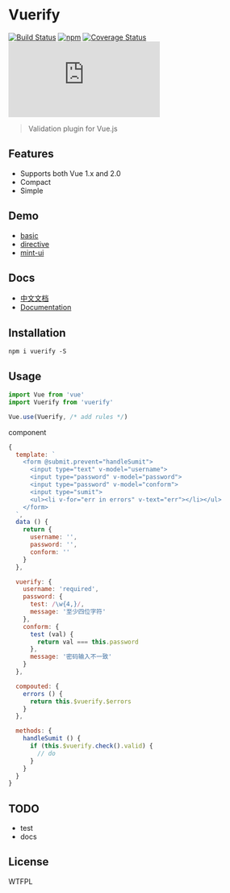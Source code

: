 # Vuerify
[![Build Status](https://travis-ci.org/qingwei-li/vuerify.svg?branch=master)](https://travis-ci.org/qingwei-li/vuerify)
[![npm](https://img.shields.io/npm/v/vuerify.svg?maxAge=3600)](https://www.npmjs.com/package/vuerify)
[![Coverage Status](https://coveralls.io/repos/github/QingWei-Li/vuerify/badge.svg?branch=master)](https://coveralls.io/github/QingWei-Li/vuerify?branch=master)
![badge-size](https://badge-size.herokuapp.com/qingwei-li/vuerify/master/dist/vuerify.min.js)

> Validation plugin for Vue.js

## Features

- Supports both Vue 1.x and 2.0
- Compact
- Simple

## Demo
- [basic](https://qingwei-li.github.io/vuerify/signup)
- [directive](https://qingwei-li.github.io/vuerify/directive)
- [mint-ui](https://qingwei-li.github.io/vuerify/mint-ui)

## Docs
- [中文文档](https://github.com/QingWei-Li/vuerify/wiki/%E5%B8%AE%E5%8A%A9%E6%96%87%E6%A1%A3)
- [Documentation](https://github.com/QingWei-Li/vuerify/wiki/Documentation)

## Installation
```shell
npm i vuerify -S
```

## Usage
```javascript
import Vue from 'vue'
import Vuerify from 'vuerify'

Vue.use(Vuerify, /* add rules */)
```

component
```javascript
{
  template: `
    <form @submit.prevent="handleSumit">
      <input type="text" v-model="username">
      <input type="password" v-model="password">
      <input type="password" v-model="conform">
      <input type="sumit">
      <ul><li v-for="err in errors" v-text="err"></li></ul>
    </form>
  `,
  data () {
    return {
      username: '',
      password: '',
      conform: ''
    }
  },

  vuerify: {
    username: 'required',
    password: {
      test: /\w{4,}/,
      message: '至少四位字符'
    },
    conform: {
      test (val) {
        return val === this.password
      },
      message: '密码输入不一致'
    }
  },

  compouted: {
    errors () {
      return this.$vuerify.$errors
    }
  },

  methods: {
    handleSumit () {
      if (this.$vuerify.check().valid) {
        // do
      }
    }
  }
}
```

## TODO
- test
- docs

## License
WTFPL
